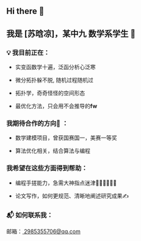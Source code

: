 ## Hi there 👋

## 我是 [苏晗凉]，某中九 数学系学生 🧮

### 💡 我目前正在：

- 实变函数学十遍，泛函分析心泛寒

- 微分拓扑躲不脱, 随机过程随机过

- 拓扑学，奇奇怪怪的空间形态

- 最优化方法，只会用不会推导的**fw**

### 我期待合作的方向🤝 ：

- 数学建模项目，曾获国赛国一，美赛一等奖

- 算法优化相关，结合算法与编程

### 我希望在这些方面得到帮助：

- 编程手搓能力，急需大神指点迷津🙇‍♂️🙇‍♂️🙇‍♂️

- 论文写作，如何更规范、清晰地阐述研究成果✍️

### 📬 如何联系我：

邮箱：<ins> 2985355706@qq.com</ins>
